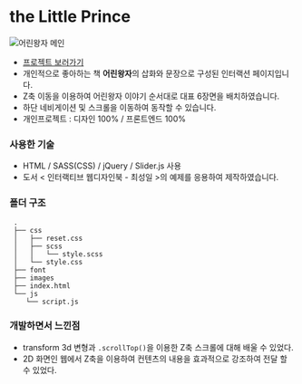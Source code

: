 # the Little Prince
<img src="https://dreamfulbud.github.io/theLittlePrince/images/theLittlePrince.png" alt="어린왕자 메인" style="max-width: 100%;"><br/>
- [프로젝트 보러가기](https://dreamfulbud.github.io/theLittlePrince)  
- 개인적으로 좋아하는 책 **어린왕자**의 삽화와 문장으로 구성된 인터랙션 페이지입니다.
- Z축 이동을 이용하여 어린왕자 이야기 순서대로 대표 6장면을 배치하였습니다. 
- 하단 네비게이션 및 스크롤을 이동하여 동작할 수 있습니다.
- 개인프로젝트 : 디자인 100% / 프론트엔드 100%

### 사용한 기술
- HTML / SASS(CSS) / jQuery / Slider.js 사용
- 도서 < 인터랙티브 웹디자인북 - 최성일 >의 예제를 응용하여 제작하였습니다.

### 폴더 구조
  ```
   .
   ├── css
   │   ├── reset.css
   │   ├── scss
   │   │   └── style.scss
   │   └── style.css
   ├── font
   ├── images
   ├── index.html
   └── js
      └── script.js
  ```

### 개발하면서 느낀점
- transform 3d 변형과 `.scrollTop()`을 이용한 Z축 스크롤에 대해 배울 수 있었다. 
- 2D 화면인 웹에서 Z축을 이용하여 컨텐츠의 내용을 효과적으로 강조하여 전달 할 수 있었다.

